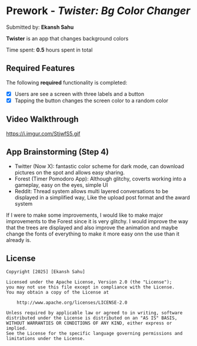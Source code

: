 # Prework - *Twister: Bg Color Changer*

Submitted by: **Ekansh Sahu**

**Twister** is an app that changes background colors

Time spent: **0.5** hours spent in total

## Required Features

The following **required** functionality is completed:

- [X] Users are see a screen with three labels and a button
- [X] Tapping the button changes the screen color to a random color
 
## Video Walkthrough

https://i.imgur.com/StjwfS5.gif

## App Brainstorming (Step 4)
- Twitter (Now X): fantastic color scheme for dark mode, can download pictures on the spot and allows easy sharing.
- Forest (Timer Pomodoro App): Although glitchy, coverts working into a gameplay, easy on the eyes, simple UI
- Reddit: Thread system allows multi layered conversations to be displayed in a simplified way, Like the upload post format and the award system

If I were to make some improvements, I would like to make major improvements to the Forest since it is very glitchy. I would improve the way that the trees are displayed and also improve the animation and maybe change the fonts of everything to make it more easy onn the use than it already is.

## License

    Copyright [2025] [Ekansh Sahu]

    Licensed under the Apache License, Version 2.0 (the "License");
    you may not use this file except in compliance with the License.
    You may obtain a copy of the License at

        http://www.apache.org/licenses/LICENSE-2.0

    Unless required by applicable law or agreed to in writing, software
    distributed under the License is distributed on an "AS IS" BASIS,
    WITHOUT WARRANTIES OR CONDITIONS OF ANY KIND, either express or implied.
    See the License for the specific language governing permissions and
    limitations under the License.
